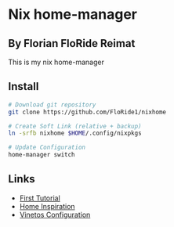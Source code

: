 # Nix home-manager

## By Florian FloRide Reimat

This is my nix home-manager

## Install

```sh
# Download git repository
git clone https://github.com/FloRide1/nixhome

# Create Soft Link (relative + backup)
ln -srfb nixhome $HOME/.config/nixpkgs

# Update Configuration
home-manager switch
```

## Links

- [First Tutorial](https://ghedam.at/24353/tutorial-getting-started-with-home-manager-for-nix)
- [Home Inspiration](https://github.com/an-nihil00/nixhome)
- [Vinetos Configuration](https://github.com/Vinetos/nix-vinetos)
